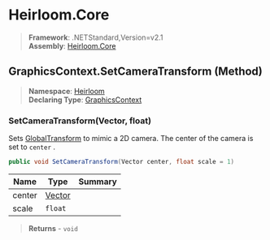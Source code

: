 # Heirloom.Core

> **Framework**: .NETStandard,Version=v2.1  
> **Assembly**: [Heirloom.Core][0]

## GraphicsContext.SetCameraTransform (Method)

> **Namespace**: [Heirloom][0]  
> **Declaring Type**: [GraphicsContext][1]

### SetCameraTransform(Vector, float)

Sets [GlobalTransform][2] to mimic a 2D camera. The center of the camera is set to `center` .

```cs
public void SetCameraTransform(Vector center, float scale = 1)
```

| Name   | Type        | Summary |
|--------|-------------|---------|
| center | [Vector][3] |         |
| scale  | `float`     |         |

> **Returns** - `void`

[0]: ../../../Heirloom.Core.md
[1]: ../GraphicsContext.md
[2]: GlobalTransform.md
[3]: ../Vector.md
